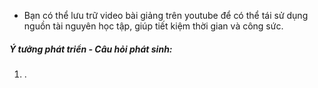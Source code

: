 - Bạn có thể lưu trữ video bài giảng trên youtube để có thể tái sử dụng nguồn tài nguyên học tập, giúp tiết kiệm thời gian và công sức.
##### Ý tưởng phát triển - Câu hỏi phát sinh:
1. . 